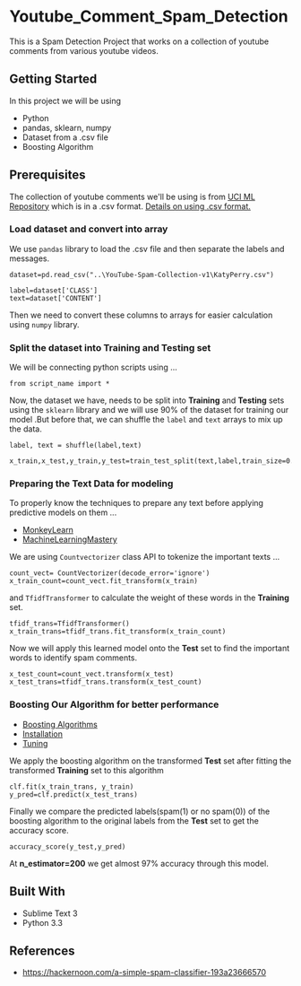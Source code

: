 # Youtube_Comment_Spam_Detection

This is a Spam Detection Project that works on a collection of youtube comments from various youtube videos.

## Getting Started

In this project we will be using

* Python
* pandas, sklearn, numpy
* Dataset from a .csv file
* Boosting Algorithm

## Prerequisites

The collection of youtube comments we'll be using is from [UCI ML Repository](https://archive.ics.uci.edu/ml/datasets/YouTube+Spam+Collection) which is in a .csv format. [Details on using .csv format.](https://www.shanelynn.ie/python-pandas-read_csv-load-data-from-csv-files/)


### Load dataset and convert into array

We use `pandas` library to load the .csv file and then separate the labels and messages.

```
dataset=pd.read_csv("..\YouTube-Spam-Collection-v1\KatyPerry.csv")

label=dataset['CLASS']
text=dataset['CONTENT']
```
Then we need to convert these columns to arrays for easier calculation using `numpy` library.


### Split the dataset into Training and Testing set

We will be connecting python scripts using ...
```
from script_name import *
```
Now, the dataset we have, needs to be split into **Training** and **Testing** sets using the `sklearn` library and we will use 90% of the dataset for training our model .But before that, we can shuffle the `label` and `text` arrays to mix up the data.

```
label, text = shuffle(label,text)

x_train,x_test,y_train,y_test=train_test_split(text,label,train_size=0.9)
```

### Preparing the Text Data for modeling

To properly know the techniques to prepare any text before applying predictive models on them ...
* [MonkeyLearn](https://monkeylearn.com/blog/word-embeddings-transform-text-numbers/)
* [MachineLearningMastery](https://machinelearningmastery.com/prepare-text-data-machine-learning-scikit-learn/)

We are using `Countvectorizer` class API to tokenize the important texts ...
```
count_vect= CountVectorizer(decode_error='ignore')
x_train_count=count_vect.fit_transform(x_train)
```
and `TfidfTransformer` to calculate the weight of these words in the **Training** set.
```
tfidf_trans=TfidfTransformer()
x_train_trans=tfidf_trans.fit_transform(x_train_count)
```
Now we will apply this learned model onto the **Test** set to find the important words to identify spam comments.
```
x_test_count=count_vect.transform(x_test)
x_test_trans=tfidf_trans.transform(x_test_count)
```

### Boosting Our Algorithm for better performance

* [Boosting Algorithms](https://hackernoon.com/boosting-algorithms-adaboost-gradient-boosting-and-xgboost-f74991cad38c)
* [Installation](https://xgboost.readthedocs.io/en/latest/)
* [Tuning](https://machinelearningmastery.com/tune-number-size-decision-trees-xgboost-python/)

We apply the boosting algorithm on the transformed **Test** set after fitting the transformed **Training** set to this algorithm
```
clf.fit(x_train_trans, y_train)
y_pred=clf.predict(x_test_trans)
```
Finally we compare the predicted labels(spam(1) or no spam(0)) of the boosting algorithm to the original labels from the **Test** set to get the accuracy score.
```
accuracy_score(y_test,y_pred)
```
At **n_estimator=200** we get almost 97% accuracy through this model.


## Built With

* Sublime Text 3
* Python 3.3


## References
* https://hackernoon.com/a-simple-spam-classifier-193a23666570


